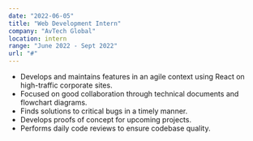 ```yaml
---
date: "2022-06-05"
title: "Web Development Intern"
company: "AvTech Global"
location: intern
range: "June 2022 - Sept 2022"
url: "#"
---
```


- Develops and maintains features in an agile context using React on high-traffic corporate sites.
- Focused on good collaboration through technical documents and flowchart diagrams.
- Finds solutions to critical bugs in a timely manner.
- Develops proofs of concept for upcoming projects.
- Performs daily code reviews to ensure codebase quality.
